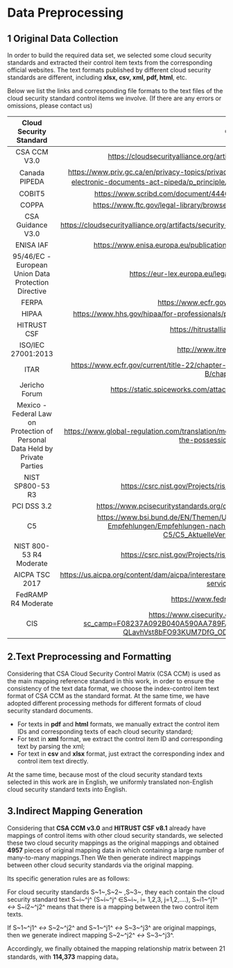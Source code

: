 # Data Preprocessing

## 1 Original Data Collection

In order to build the required data set, we selected some cloud security standards and extracted their control item texts from the corresponding official websites. The text formats published by different cloud security standards are different, including **xlsx, csv, xml, pdf, html**, etc.

 Below we list the links and corresponding file formats to the text files of the cloud security standard control items we involve. (If there are any errors or omissions, please contact us)

|                   Cloud Security Standard                    |                       Official Website                       | File Format |
| :----------------------------------------------------------: | :----------------------------------------------------------: | :---------: |
|                         CSA CCM V3.0                         | https://cloudsecurityalliance.org/artifacts/identity-and-access-management-glossary/ |    xlsx     |
|                        Canada PIPEDA                         | https://www.priv.gc.ca/en/privacy-topics/privacy-laws-in-canada/the-personal-information-protection-and-electronic-documents-act-pipeda/p_principle/ 与 https://laws-lois.justice.gc.ca/eng/acts/p-8.6/page-7.html |    html     |
|                            COBIT5                            | https://www.scribd.com/document/444651729/3-COBIT-5-Self-assessment-Templates-xlsx |    xlsx     |
|                            COPPA                             | https://www.ftc.gov/legal-library/browse/rules/childrens-online-privacy-protection-rule-coppa |     xml     |
|                      CSA Guidance V3.0                       | https://cloudsecurityalliance.org/artifacts/security-guidance-for-critical-areas-of-focus-in-cloud-computing-v3/ |     pdf     |
|                          ENISA IAF                           | https://www.enisa.europa.eu/publications/cloud-computing-information-assurance-framework |     pdf     |
|     95/46/EC  - European Union Data Protection Directive     | https://eur-lex.europa.eu/legal-content/EN/TXT/?uri=CELEX:31995L0046 |    html     |
|                            FERPA                             |   https://www.ecfr.gov/current/title-34/subtitle-A/part-99   |     xml     |
|                            HIPAA                             | https://www.hhs.gov/hipaa/for-professionals/privacy/laws-regulations/combined-regulation-text/index.html |     xml     |
|                         HITRUST CSF                          |      https://hitrustalliance.net/csf-license-agreement/      |     pdf     |
|                      ISO/IEC 27001:2013                      |        http://www.itref.ir/uploads/editor/42890b.pdf         |     pdf     |
|                             ITAR                             | https://www.ecfr.gov/current/title-22/chapter-I/subchapter-Mhttps://www.ecfr.gov/current/title-15/subtitle-B/chapter-VII/subchapter-C |     xml     |
|                        Jericho Forum                         | https://static.spiceworks.com/attachments/post/0016/4842/commandments_v1.2.pdf |     pdf     |
| Mexico - Federal Law on Protection of Personal Data Held by Private Parties | https://www.global-regulation.com/translation/mexico/560242/federal-law-of-protection-of-personal-data-in-the-possession-of-private-individuals.html |    html     |
|                       NIST SP800-53 R3                       | https://csrc.nist.gov/Projects/risk-management/sp800-53-controls/downloads |     csv     |
|                         PCI DSS 3.2                          | https://www.pcisecuritystandards.org/document_library/?category=pcidss&document=pci_dss |     pdf     |
|                              C5                              | https://www.bsi.bund.de/EN/Themen/Unternehmen-und-Organisationen/Informationen-und-Empfehlungen/Empfehlungen-nach-Angriffszielen/Cloud-Computing/Kriterienkatalog-C5/C5_AktuelleVersion/C5_AktuelleVersion_node.html |    xlsx     |
|                   NIST 800-53 R4 Moderate                    | https://csrc.nist.gov/Projects/risk-management/sp800-53-controls/downloads |     csv     |
|                        AICPA TSC 2017                        | https://us.aicpa.org/content/dam/aicpa/interestareas/frc/assuranceadvisoryservices/downloadabledocuments/trust-services-criteria-2020.pdf |     pdf     |
|                     FedRAMP R4 Moderate                      |         https://www.fedramp.gov/documents-templates/         |    xlsx     |
|                             CIS                              | https://www.cisecurity.org/benchmark/amazon_web_services?sc_camp=F08237A092B040A590AA789FA2FB9C40&gclid=CjwKCAjwo9unBhBTEiwAipC111rLhM0-QLavhVst8bFO93KUM7DfG_OD5pNwTbzKLrXYoXANGorM-BoCBlkQAvD_BwE |     pdf     |

## 2.Text Preprocessing and Formatting

Considering that CSA Cloud Security Control Matrix (CSA CCM) is used as the main mapping reference standard in this work, in order to ensure the consistency of the text data format, we choose the index-control item text format of CSA CCM as the standard format. At the same time, we have adopted different processing methods for different formats of cloud security standard documents.

* For texts in **pdf** and **html** formats, we manually extract the control item IDs and corresponding texts of each cloud security standard;
* For text in **xml** format, we extract the control item ID and corresponding text by parsing the xml;
* For text in **csv** and **xlsx** format, just extract the corresponding index and control item text directly.

At the same time, because most of the cloud security standard texts selected in this work are in English, we uniformly translated non-English cloud security standard texts into English.

## 3.Indirect Mapping Generation

Considering that **CSA CCM v3.0** and **HITRUST CSF v8.1** already have mappings of control items with other cloud security standards, we selected these two cloud security mappings as the original mappings and obtained **4957** pieces of original mapping data in which containing a large number of many-to-many mappings.Then We then generate indirect mappings between other cloud security standards via the original mapping. 

Its specific generation rules are as follows:

 For cloud security standards S~1~,S~2~ ,S~3~, they each contain the cloud security standard text S~i~^j^ (S~i~^j^ ∈S~i~, i= 1,2,3, j=1,2,....), S~i1~^j1^ *↔* S~i2~^j2^ means that there is a mapping between the two control item texts.

 If S~1~^j1^ *↔* S~2~^j2^ and S~1~^j1^ *↔* S~3~^j3^ are original mappings, then we generate indirect mapping S~2~^j2^ *↔* S~3~^j3^.

Accordingly, we finally obtained the mapping relationship matrix between 21 standards, with **114,373** mapping data。
